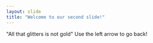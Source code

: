 ```yaml
---
layout: slide
title: "Welcome to our second slide!"
---
```

"All that glitters is not gold"
Use the left arrow to go back!
